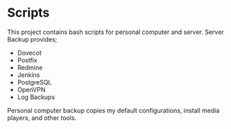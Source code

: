 # Scripts

This project contains bash scripts for personal computer and server. Server Backup provides;

- Dovecot
- Postfix
- Redmine
- Jenkins
- PostgreSQL
- OpenVPN
- Log Backups

Personal computer backup copies my default configurations, install media players, and other tools.

